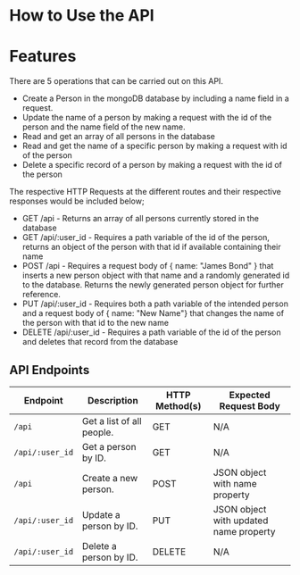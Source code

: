 # How to Use the API


# Features
There are 5 operations that can be carried out on this API.
- Create a Person in the mongoDB database by including a name field in a request.
- Update the name of a person by making a request with the id of the person and the name field of the new name.
- Read and get an array of all persons in the database
- Read and get the name of a specific person by making a request with id of the person
- Delete a specific record of a person by making a request with the id of the person

The respective HTTP Requests at the different routes and their respective responses would be included below;
- GET /api - Returns an array of all persons currently stored in the database
- GET /api/:user_id - Requires a path variable of the id of the person, returns an object of the person with that id if available containing their name
- POST /api - Requires a request body of { name: "James Bond" } that inserts a new person object with that name and a randomly generated id to the database. Returns the newly generated person object for further reference.
- PUT /api/:user_id - Requires both a path variable of the intended person and a request body of { name: "New Name"} that changes the name of the person with that id to the new name
- DELETE /api/:user_id - Requires a path variable of the id of the person and deletes that record from the database

## API Endpoints

| Endpoint            | Description                  | HTTP Method(s)  | Expected Request Body                            |
| ------------------- | ---------------------------- | --------------- | ---------------------------------------------- |
| `/api`              | Get a list of all people.      | GET             | N/A                                            |
| `/api/:user_id`     | Get a person by ID.            | GET             | N/A                                            |
| `/api`              | Create a new person.           | POST            | JSON object with name property                    |
| `/api/:user_id`     | Update a person by ID.         | PUT             | JSON object with updated name property            |
| `/api/:user_id`     | Delete a person by ID.         | DELETE          | N/A                                            |
